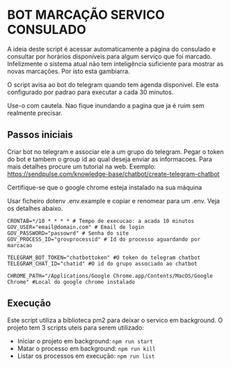 # BOT MARCAÇÃO SERVICO CONSULADO

A ideia deste script é acessar automaticamente a página do consulado e consultar por horários disponíveis para algum serviço que foi marcado. Infelizmente o sistema atual nāo tem inteligência suficiente para mostrar as novas marcações. Por isto esta gambiarra.

O script avisa ao bot do telegram quando tem agenda disponivel. Ele esta configurado por padrao para executar a cada 30 minutos.

Use-o com cautela. Nao fique inundando a pagina que ja é ruim sem realmente precisar.

## Passos iniciais

Criar bot no telegram e associar ele a um grupo do telegram. Pegar o token do bot e tambem o group id ao qual deseja enviar as informacoes. Para mais detalhes procure um tutorial na web. Exemplo: https://sendpulse.com/knowledge-base/chatbot/create-telegram-chatbot

Certifique-se que o google chrome esteja instalado na sua máquina

Usar ficheiro dotenv .env.example e copiar e renomear para um .env. Veja os detalhes abaixo.

```SH
CRONTAB=*/10 * * * * # Tempo de execucao: a acada 10 minutos
GOV_USER="email@domain.com" # Email de login
GOV_PASSWORD="passowrd" # Senha do site
GOV_PROCESS_ID="grovprocessid" # Id do processo aguardando por marcacao

TELEGRAM_BOT_TOKEN="chatbottoken" #O token do telegram chatbot
TELEGRAM_CHAT_ID="chatid" #O id do grupo associado ao chatbot

CHROME_PATH="/Applications/Google Chrome.app/Contents/MacOS/Google Chrome" #Local do google chrome instalado

```

## Execuçāo

Este script utiliza a biblioteca pm2 para deixar o servico em background. O projeto tem 3 scripts uteis para serem utilizado:

- Iniciar o projeto em background: `npm run start`
- Matar o processo em background: `npm run kill`
- Listar os processos em execuçāo: `npm run list`
